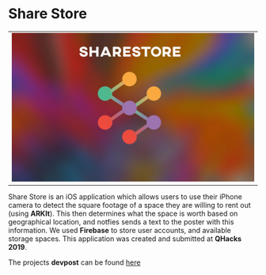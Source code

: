 # Share Store
<table align="center">
    <tr>
        <td>
            <img src="logo.jpg" width="500px">
        </td>
    </tr>
</table>

Share Store is an iOS application which allows users to use their iPhone camera to detect the square footage of a space they are willing to rent out (using **ARKIt**). This then determines what the space is worth based on geographical location, and notfies sends a text to the poster with this information. We used **Firebase** to store user accounts, and available storage spaces. This application was created and submitted at **QHacks 2019**. 
 
The projects **devpost** can be found <a href="https://devpost.com/software/share-store">here</a>
